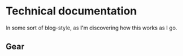 # Technical documentation

In some sort of blog-style, as I'm discovering how this works as I go.

## Gear
